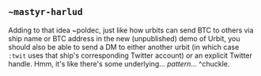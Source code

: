 ## `~mastyr-harlud`
Adding to that idea ~poldec, just like how urbits can send BTC to others via ship name or BTC address in the new (unpublished) demo of Urbit, you should also be able to send a DM to either another urbit (in which case `:twit` uses that ship's corresponding Twitter account) *or* an explicit Twitter handle. Hmm, it's like there's some underlying... *pattern*... ^chuckle.


